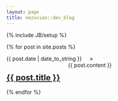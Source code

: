 ```yaml
---
layout: page
title: nezuvian::dev_blog
---
```

{% include JB/setup %}


{% for post in site.posts %}
<div class="posts row">
    <div class="two columns">
      <span>{{ post.date | date_to_string }}</span> &raquo; 
    </div>
    <div class="ten columns">
      <h2><a href="{{ BASE_PATH }}{{ post.url }}">{{ post.title }}</a></h2>
      <div class="twelve.columns">
        {{ post.content }}
      </div>
    </div>
</div>
{% endfor %}  